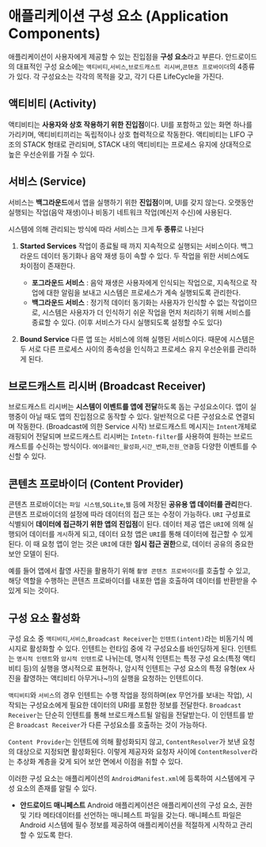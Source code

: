 # 애플리케이션 구성 요소 (Application Components)

애플리케이션이 사용자에게 제공할 수 있는 진입점을 **구성 요소**라고 부른다.
안드로이드의 대표적인 구성 요소에는 `액티비티`,`서비스`,`브로드캐스트 리시버`,`콘텐츠 프로바이더`의 4종류가 있다.
각 구성요소는 각각의 목적을 갖고, 각기 다른 LifeCycle을 가진다.

## 액티비티 (Activity)

액티비티는 **사용자와 상호 작용하기 위한 진입점**이다.
UI를 포함하고 있는 화면 하나를 가리키며, 액티비티끼리는 독립적이나 상호 협력적으로 작동한다.
액티비티는 LIFO 구조의 STACK 형태로 관리되며, STACK 내의 액티비티는 프로세스 유지에 상대적으로 높은 우선순위를 가질 수 있다.

## 서비스 (Service)

서비스는 **백그라운드**에서 앱을 실행하기 위한 **진입점**이며, UI를 갖지 않는다.
오랫동안 실행되는 작업(음악 재생)이나 비동기 네트워크 작업(메신저 수신)에 사용된다.

시스템에 의해 관리되는 방식에 따라 서비스는 크게 **두 종류**로 나뉜다

1. **Started Services**
작업이 종료될 때 까지 지속적으로 실행되는 서비스이다. 백그라운드 데이터 동기화나 음악 재생 등이 속할 수 있다.
두 작업을 위한 서비스에도 차이점이 존재한다.

   - **포그라운드 서비스** : 음악 재생은 사용자에게 인식되는 작업으로, 지속적으로 작업에 대한 알림을 보내고 시스템은 프로세스가 계속 실행되도록 관리한다.
   - **백그라운드 서비스** : 정기적 데이터 동기화는 사용자가 인식할 수 없는 작업이므로, 시스템은 사용자가 더 인식하기 쉬운 작업을 먼저 처리하기 위해 서비스를 종료할 수 있다. (이후 서비스가 다시 실행되도록 설정할 수도 있다)
  
2. **Bound Service**
다른 앱 또는 서비스에 의해 실행된 서비스이다. 때문에 시스템은 두 서로 다른 프로세스 사이의 종속성을 인식하고 프로세스 유지 우선순위를 관리하게 된다.

## 브로드캐스트 리시버 (Broadcast Receiver)

브로드캐스트 리시버는 **시스템이 이벤트를 앱에 전달**하도록 돕는 구성요소이다.
앱이 실행중이 아닐 때도 앱의 진입점으로 동작할 수 있다.
일반적으로 다른 구성요소로 연결되며 작동한다. (Broadcast에 의한 Service 시작)
브로드캐스트 메시지는 `Intent`개체로 래핑되어 전달되며 브로드캐스트 리시버는 `Intetn-filter`를 사용하여 원하는 브로드캐스트를 수신하는 방식이다.
`에어플레인_활성화`,`시간_변화`,`전원_연결`등 다양한 이벤트를 수신할 수 있다.

## 콘텐츠 프로바이더 (Content Provider)

콘텐츠 프로바이더는 `파일 시스템`,`SQLite`,`웹` 등에 저장된 **공유용 앱 데이터를 관리**한다.
콘텐츠 프로바이더의 설정에 따라 데이터의 접근 또는 수정이 가능하다.
`URI` 구성표로 식별되어 **데이터에 접근하기 위한 앱의 진입점**이 된다.
데이터 제공 앱은 `URI`에 의해 실행되어 데이터를 `게시`하게 되고, 데이터 요청 앱은 `URI`를 통해 데이터에 접근할 수 있게 된다.
이 때 요청 앱이 얻는 것은 `URI`에 대한 **임시 접근 권한**으로, 데이터 공유의 중요한 보안 모델이 된다.

예를 들어 앱에서 촬영 사진을 활용하기 위해 `촬영 콘텐츠 프로바이더`를 호출할 수 있고, 해당 역할을 수행하는 콘텐츠 프로바이더를 내포한 앱을 호출하여 데이터를 반환받을 수 있게 되는 것이다.

## 구성 요소 활성화

구성 요소 중 `액티비티`,`서비스`,`Broadcast Receiver`는 `인텐트(intent)`라는 비동기식 메시지로 활성화할 수 있다.
인텐트는 런타임 중에 각 구성요소를 바인딩하게 된다.
인텐트는 `명시적 인텐트`와 `암시적 인텐트`로 나뉘는데, 명시적 인텐트는 특정 구성 요소(특정 액티비티 등)의 실행을 명시적으로 표현하나, 암시적 인텐트는 구성 요소의 특정 유형(ex 사진을 촬영하는 액티비티 아무거나~!)의 실행을 요청하는 인텐트이다.

`액티비티`와 `서비스`의 경우 인텐트는 수행 작업을 정의하며(ex 무언가를 보내는 작업), 시작되는 구성요소에게 필요한 데이터의 URI를 포함한 정보를 전달한다.
`Broadcast Receiver`는 단순히 인텐트를 통해 브로드캐스트될 알림을 전달받는다. 이 인텐트를 받은 `Broadcast Receiver`가 다른 구성요소를 호출하는 것이 가능하다.

`Content Provider`는 인텐트에 의해 활성화되지 않고, `ContentResolver`가 보낸 요청의 대상으로 지정되면 활성화된다.
이렇게 제공자와 요청자 사이에 `ContentResolver`라는 추상화 계층을 갖게 되어 보안 면에서 이점을 취할 수 있다.

이러한 구성 요소는 애플리케이션의 `AndroidManifest.xml`에 등록하여 시스템에게 구성 요소의 존재를 알릴 수 있다.

- **안드로이드 매니페스트**
    Android 애플리케이션은 애플리케이션의 구성 요소, 권한 및 기타 메타데이터를 선언하는 매니페스트 파일을 갖는다. 매니페스트 파일은 Android 시스템에 필수 정보를 제공하여 애플리케이션을 적절하게 시작하고 관리할 수 있도록 한다.